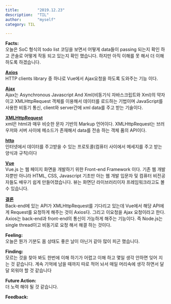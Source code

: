 ```yaml
---
title:        "2019.12.23"
description:  "TIL"
author:       "myself"
category: TIL

---
```

**Facts:** <br>
오늘은 SoC 형식의 todo list 코딩을 보면서 어떻게 data들이 passing 되는지 확인 하고 콘솔로 어떻게 작동 되고 있는지 확인 했습니다. 하지만 아직 이해를 못 해서 더 이해 하도록 하겠습니다.

<strong>[Axios](https://zoomkoding.github.io/web%EA%B0%9C%EB%B0%9C/vue/histime/2019/01/30/axios.html)</strong> <br>
HTTP clients library 중 하나로 Vue에서 Ajax요청을 하도록 도와주는 기능 이다.

<strong><ins>Ajax</ins></strong><br>
Ajax는 Asynchronous Javascript And Xml(비동기식 자바스크립트와 Xml)의 약자이고 XMLHttpRequest 객체를 이용해서 데이터를 로드하는 기법이며 JavaScript를 사용한 비동기 통신, client와 server간에 xml data를 주고 받는 기술이다. 

<strong><ins>XMLHttpRequest</ins></strong> <br>
xml은 html과 매우 비슷한 문자 기반의 Markup 언어이다. XMLHttpRequest는 브러우저와 서버 사이에 메소드가 존재해서 data를 전송 하는 객체 품의 API이다. 

<strong><ins>http</ins></strong> <br>
인터넷에서 데이터를 주고받을 수 있는 프로토콜(컴퓨터 사이에서 메세지를 주고 받는 양식과 규칙)이다

<strong><ins>Vue</ins></strong> <br>
Vue.js 는 웹 페이지 화면을 개발하기 위한 Front-end Framework 이다. 기존 웹 개발자뿐만 아니라 HTML, CSS, Javascript 기초만 아는 웹 개발 입문자 및 컴퓨터 비전공자들도 배우기 쉽게 만들어졌습니다.
뷰는 화면단 라이브러리이자 프레임워크라고도 볼 수 있습니다.

<strong><ins>결론</ins></strong> <br>
Back-end에 있는 API가 XMLHttpRequest를 기다리고 있는데 Vue에서 해당 API에게 Request를 요청하게 해주는 것이 Axios다. 그리고 이요청을 Ajax 요청이라고 한다. Axios는 back-end과 front-end의 통신이 가능하게 해주는 기능이다. 즉 Node.js는 single thread이고 비동기로 요청 해서 해결 하는 것이다.

**Feeling:** <br>
오늘은 뭔가 기분도 몸 상태도 좋은 날이 아닌거 같아 많이 피곤 했습니다. 

**Finding:** <br>
모르는 것을 찾아 봐도 한번에 이해 하기가 어렵고 이해 하고 몇일 생각 안하면 잊어 지는 것 같습니다. 계속 기억에 남을 때까지 따로 적어 놔서 매일 머리속에 생각 하면서 달달 외워야 할 것 같습니다

**Future Action:** <br>
더 노력 해야 될 것 같습니다.


**Feedback:** <br>
